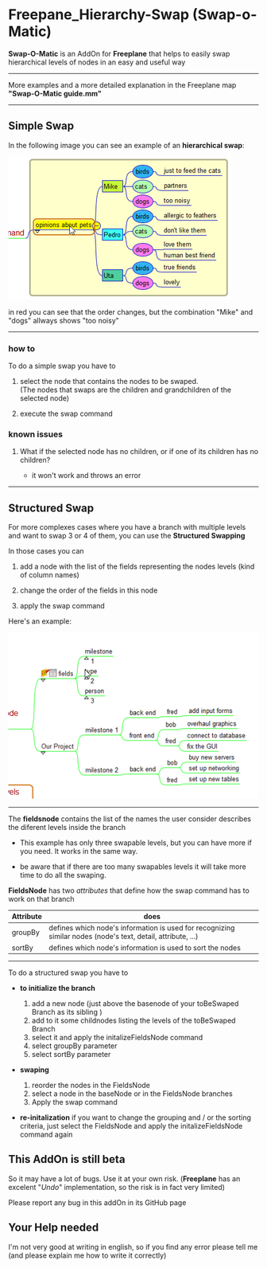 # Freepane_Hierarchy-Swap (Swap-o-Matic)

**Swap-O-Matic** is an AddOn for **Freeplane** that helps to easily swap hierarchical levels of nodes in an easy and useful way

---

More examples and a more detailed explanation in the Freeplane map **"Swap-O-Matic guide.mm"**

---

## Simple Swap

In the following image you can see an example of an **hierarchical swap**:

![Simple Swap](/simpleSwap.gif)

in red you can see that the order changes, but the combination "Mike" and "dogs" allways shows "too noisy"

---

### how to

To do a simple swap you have to

1. select the node that contains the nodes to be swaped.  
(The nodes that swaps are the children and grandchildren of the selected node)

2. execute the swap command

### known issues

1. What if the selected node has no children, or if one of its children has no children?

   - it won't work and throws an error

---

## Structured Swap

For more complexes cases where you have a branch with multiple levels and want to swap 3 or 4 of them, you can use the **Structured Swapping**

In those cases you can

1. add a node with the list of the fields representing the nodes levels (kind of column names)

1. change the order of the fields in this node

1. apply the swap command

Here's an example:

![Structured Swap](/StructuredSwap.gif)

---

The **fieldsnode** contains the list of the names the user consider describes the diferent levels inside the branch

- This example has only three swapable levels, but you can have more if you need. It works in the same way.

- be aware that if there are too many swapables levels it will take more time to do all the swaping.

**FieldsNode** has two *attributes* that define how the swap command has to work on that branch

| Attribute | does |
| --- | --- |
| groupBy | defines which node's information is used for recognizing similar nodes (node's text, detail, attribute, ...) |
| sortBy | defines which node's information is used to sort the nodes |

---

To do a structured swap you have to

- **to initialize the branch**
    1. add a new node (just above the basenode of your toBeSwaped Branch as its sibling )
    2. add to it some childnodes listing the levels of the toBeSwaped Branch
    3. select it and apply the initalizeFieldsNode command
    4. select groupBy parameter
    5. select sortBy parameter

- **swaping**
    1. reorder the nodes in the FieldsNode
    2. select a node in the baseNode or in the FieldsNode branches
    3. Apply the swap command

- **re-initalization**
   if you want to change the grouping and / or the sorting criteria, just select the FieldsNode and apply the initalizeFieldsNode command again

## This AddOn is still beta

So it may have a lot of bugs. Use it at your own risk. (**Freeplane** has an excelent "*Undo*" implementation, so the risk is in fact very limited)

Please report any bug in this addOn in its GitHub page

## Your Help needed

I'm not very good at writing in english, so if you find any error please tell me (and please explain me how to write it correctly)
